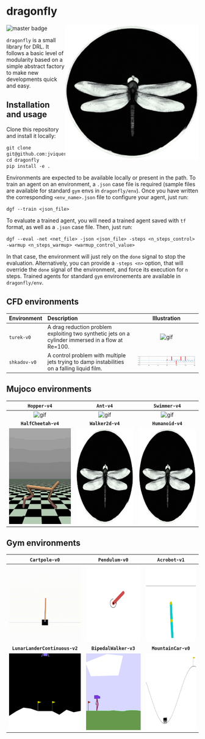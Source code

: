 # dragonfly

<p align="center">
  <img align="right" width="350" alt="logo" src="dragonfly/msc/logo.png">
</p>

![master badge](https://github.com/jviquerat/dragonfly/workflows/dragonfly/badge.svg?branch=master)

`dragonfly` is a small library for DRL. It follows a basic level of modularity based on a simple abstract factory to make new developments quick and easy.

## Installation and usage

Clone this repository and install it locally:

```
git clone git@github.com:jviquerat/dragonfly.git
cd dragonfly
pip install -e .
```

Environments are expected to be available locally or present in the path. To train an agent on an environment, a `.json` case file is required (sample files are available for standard `gym` envs in `dragonfly/env`). Once you have written the corresponding `<env_name>.json` file to configure your agent, just run:

```
dgf --train <json_file>
```

To evaluate a trained agent, you will need a trained agent saved with `tf` format, as well as a `.json` case file. Then, just run:

``` 
dgf --eval -net <net_file> -json <json_file> -steps <n_steps_control> -warmup <n_steps_warmup> <warmup_control_value>
```

In that case, the environment will just rely on the `done` signal to stop the evaluation. Alternatively, you can provide a `-steps <n>` option, that will override the `done` signal of the environment, and force its execution for `n` steps. Trained agents for standard `gym` environements are available in `dragonfly/env`.

## CFD environments

| Environment | Description | Illustration |
| :--- | :--- | :---: |
| `turek-v0` | A drag reduction problem exploiting two synthetic jets on a cylinder immersed in a flow at Re=100. | <img width="400" alt="gif" src="dragonfly/env/turek/good.gif"> |
| `shkadov-v0` | A control problem with multiple jets trying to damp instabilities on a falling liquid film. | <img width="400" alt="gif" src="dragonfly/env/shkadov/good.gif"> |

## Mujoco environments

| **`Hopper-v4`**                                         | **`Ant-v4`**                                          | **`Swimmer-v4`**                                        |
| :-----------------------------------------------------: | :---------------------------------------------------: | :-----------------------------------------------------: |
| <img height="250" alt="gif" src="dragonfly/env/hopper/good.gif"> | <img height="250" alt="gif" src="dragonfly/env/ant/good.gif"> | <img height="250" alt="gif" src="dragonfly/env/swimmer/good.gif"> |
| **`HalfCheetah-v4`**                                    | **`Walker2d-v4`**                                     | **`Humanoid-v4`**                                       |
| <img height="250" alt="gif" src="dragonfly/env/halfcheetah/good.gif"> | <img height="250" alt="gif" src="dragonfly/msc/logo.png"> | <img height="250" alt="gif" src="dragonfly/msc/logo.png"> |

## Gym environments

| **`Cartpole-v0`**                                       | **`Pendulum-v0`**                                       | **`Acrobot-v1`**                                        |
| :-----------------------------------------------------: | :-----------------------------------------------------: | :-----------------------------------------------------: |
| <img height="200" alt="gif" src="dragonfly/env/cartpole/good.gif"> | <img height="200" alt="gif" src="dragonfly/env/pendulum/good.gif"> | <img height="200" alt="gif" src="dragonfly/env/acrobot/good.gif"> |
| **`LunarLanderContinuous-v2`**                          | **`BipedalWalker-v3`**                                  | **`MountainCar-v0`**                                    |
| <img height="200" alt="gif" src="dragonfly/env/lunarlandercontinuous/good.gif"> | <img height="200" alt="gif" src="dragonfly/env/bipedalwalker/good.gif"> | <img height="200" alt="gif" src="dragonfly/env/mountaincar/good.gif"> |
